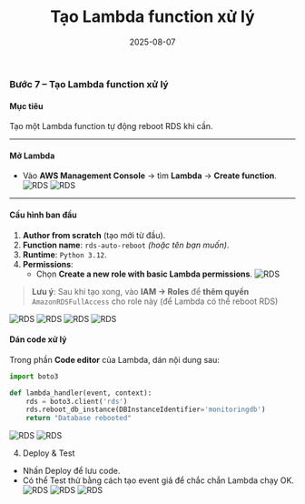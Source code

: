 ﻿---
title : " Tạo Lambda function xử lý "
date: 2025-08-07
weight : 1 
chapter : false
pre : " <b> 3.1. </b> "
---



### Bước 7 – Tạo Lambda function xử lý

#### **Mục tiêu**  
Tạo một Lambda function tự động reboot RDS khi cần.

---

#### **Mở Lambda**
- Vào **AWS Management Console** → tìm **Lambda** → **Create function**.
    ![RDS](https://github.com/TuananhHZ/Aws_Whorkshop.git/images/3.remediation/3.1/3.1.1.png)
    ![RDS](https://github.com/TuananhHZ/Aws_Whorkshop.git/images/3.remediation/3.1/3.1.2.png)

---

#### **Cấu hình ban đầu**
1. **Author from scratch** (tạo mới từ đầu).  
2. **Function name**: `rds-auto-reboot` *(hoặc tên bạn muốn)*.  
3. **Runtime**: `Python 3.12`.  
4. **Permissions**:  
   - Chọn **Create a new role with basic Lambda permissions**. 
   ![RDS](https://github.com/TuananhHZ/Aws_Whorkshop.git/images/3.remediation/3.1/3.1.3.png) 

> **Lưu ý**: Sau khi tạo xong, vào **IAM → Roles** để **thêm quyền** `AmazonRDSFullAccess` cho role này (để Lambda có thể reboot RDS)

   ![RDS](https://github.com/TuananhHZ/Aws_Whorkshop.git/images/3.remediation/3.1/3.1.4.png)
   ![RDS](https://github.com/TuananhHZ/Aws_Whorkshop.git/images/3.remediation/3.1/3.1.5.png)
   ![RDS](https://github.com/TuananhHZ/Aws_Whorkshop.git/images/3.remediation/3.1/3.1.6.png)
   ![RDS](https://github.com/TuananhHZ/Aws_Whorkshop.git/images/3.remediation/3.1/3.1.7.png)

#### **Dán code xử lý**
Trong phần **Code editor** của Lambda, dán nội dung sau:
```python
import boto3

def lambda_handler(event, context):
    rds = boto3.client('rds')
    rds.reboot_db_instance(DBInstanceIdentifier='monitoringdb')
    return "Database rebooted"
```
   ![RDS](https://github.com/TuananhHZ/Aws_Whorkshop.git/images/3.remediation/3.1/3.1.8.png)
   ![RDS](https://github.com/TuananhHZ/Aws_Whorkshop.git/images/3.remediation/3.1/3.1.9.png)

4. Deploy & Test
- Nhấn Deploy để lưu code.
- Có thể Test thử bằng cách tạo event giả để chắc chắn Lambda chạy OK.
   ![RDS](https://github.com/TuananhHZ/Aws_Whorkshop.git/images/3.remediation/3.1/3.1.10.png)
   ![RDS](https://github.com/TuananhHZ/Aws_Whorkshop.git/images/3.remediation/3.1/3.1.11.png)
   ![RDS](https://github.com/TuananhHZ/Aws_Whorkshop.git/images/3.remediation/3.1/3.1.12.png)
